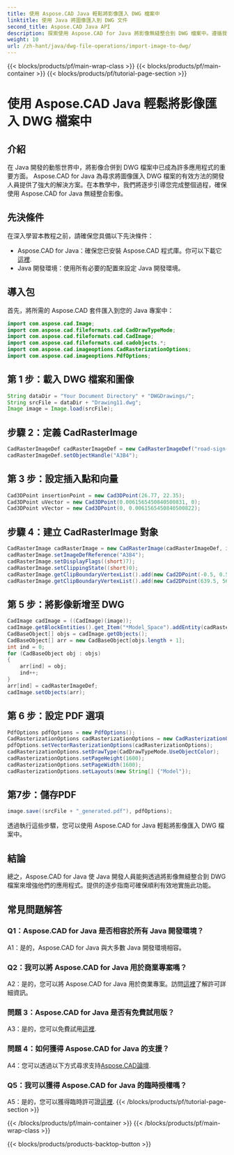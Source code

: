 ```yaml
---
title: 使用 Aspose.CAD Java 輕鬆將影像匯入 DWG 檔案中
linktitle: 使用 Java 將圖像匯入到 DWG 文件
second_title: Aspose.CAD Java API
description: 探索使用 Aspose.CAD for Java 將影像無縫整合到 DWG 檔案中。遵循我們的逐步指南以實現高效開發。
weight: 10
url: /zh-hant/java/dwg-file-operations/import-image-to-dwg/
---
```


{{< blocks/products/pf/main-wrap-class >}}
{{< blocks/products/pf/main-container >}}
{{< blocks/products/pf/tutorial-page-section >}}

# 使用 Aspose.CAD Java 輕鬆將影像匯入 DWG 檔案中

## 介紹

在 Java 開發的動態世界中，將影像合併到 DWG 檔案中已成為許多應用程式的重要方面。 Aspose.CAD for Java 為尋求將圖像匯入 DWG 檔案的有效方法的開發人員提供了強大的解決方案。在本教學中，我們將逐步引導您完成整個過程，確保使用 Aspose.CAD for Java 無縫整合影像。

## 先決條件

在深入學習本教程之前，請確保您具備以下先決條件：
- Aspose.CAD for Java：確保您已安裝 Aspose.CAD 程式庫。你可以下載它[這裡](https://releases.aspose.com/cad/java/).
- Java 開發環境：使用所有必要的配置來設定 Java 開發環境。

## 導入包

首先，將所需的 Aspose.CAD 套件匯入到您的 Java 專案中：

```java
import com.aspose.cad.Image;
import com.aspose.cad.fileformats.cad.CadDrawTypeMode;
import com.aspose.cad.fileformats.cad.CadImage;
import com.aspose.cad.fileformats.cad.cadobjects.*;
import com.aspose.cad.imageoptions.CadRasterizationOptions;
import com.aspose.cad.imageoptions.PdfOptions;
```

## 第 1 步：載入 DWG 檔案和圖像

```java
String dataDir = "Your Document Directory" + "DWGDrawings/";
String srcFile = dataDir + "Drawing11.dwg";
Image image = Image.load(srcFile);
```

## 步驟 2：定義 CadRasterImage

```java
CadRasterImageDef cadRasterImageDef = new CadRasterImageDef("road-sign-custom.png", 640, 562);
cadRasterImageDef.setObjectHandle("A3B4");
```

## 第 3 步：設定插入點和向量

```java
Cad3DPoint insertionPoint = new Cad3DPoint(26.77, 22.35);
Cad3DPoint uVector = new Cad3DPoint(0.0061565450840500831, 0);
Cad3DPoint vVector = new Cad3DPoint(0, 0.0061565450840500822);
```

## 步驟 4：建立 CadRasterImage 對象

```java
CadRasterImage cadRasterImage = new CadRasterImage(cadRasterImageDef, insertionPoint, uVector, vVector);
cadRasterImage.setImageDefReference("A3B4");
cadRasterImage.setDisplayFlags((short)7);
cadRasterImage.setClippingState((short)0);
cadRasterImage.getClipBoundaryVertexList().add(new Cad2DPoint(-0.5, 0.5));
cadRasterImage.getClipBoundaryVertexList().add(new Cad2DPoint(639.5, 561.5));
```

## 第 5 步：將影像新增至 DWG

```java
CadImage cadImage = ((CadImage)(image));
cadImage.getBlockEntities().get_Item("*Model_Space").addEntity(cadRasterImage);
CadBaseObject[] objs = cadImage.getObjects();
CadBaseObject[] arr = new CadBaseObject[objs.length + 1];
int ind = 0;
for (CadBaseObject obj : objs)
{
    arr[ind] = obj;
    ind++;
}
arr[ind] = cadRasterImageDef;
cadImage.setObjects(arr);
```

## 第 6 步：設定 PDF 選項

```java
PdfOptions pdfOptions = new PdfOptions();
CadRasterizationOptions cadRasterizationOptions = new CadRasterizationOptions();
pdfOptions.setVectorRasterizationOptions(cadRasterizationOptions);
cadRasterizationOptions.setDrawType(CadDrawTypeMode.UseObjectColor);
cadRasterizationOptions.setPageHeight(1600);
cadRasterizationOptions.setPageWidth(1600);
cadRasterizationOptions.setLayouts(new String[] {"Model"});
```

## 第7步：儲存PDF

```java
image.save((srcFile + "_generated.pdf"), pdfOptions);
```

透過執行這些步驟，您可以使用 Aspose.CAD for Java 輕鬆將影像匯入 DWG 檔案中。

## 結論

總之，Aspose.CAD for Java 使 Java 開發人員能夠透過將影像無縫整合到 DWG 檔案來增強他們的應用程式。提供的逐步指南可確保順利有效地實施此功能。

## 常見問題解答

### Q1：Aspose.CAD for Java 是否相容於所有 Java 開發環境？

A1：是的，Aspose.CAD for Java 與大多數 Java 開發環境相容。

### Q2：我可以將 Aspose.CAD for Java 用於商業專案嗎？

 A2：是的，您可以將 Aspose.CAD for Java 用於商業專案。訪問[這裡](https://purchase.aspose.com/buy)了解許可詳細資訊。

### 問題 3：Aspose.CAD for Java 是否有免費試用版？

A3：是的，您可以免費試用[這裡](https://releases.aspose.com/).

### 問題 4：如何獲得 Aspose.CAD for Java 的支援？

A4：您可以透過以下方式尋求支持[Aspose.CAD論壇](https://forum.aspose.com/c/cad/19).

### Q5：我可以獲得 Aspose.CAD for Java 的臨時授權嗎？

 A5：是的，您可以獲得臨時許可證[這裡](https://purchase.aspose.com/temporary-license/).
{{< /blocks/products/pf/tutorial-page-section >}}

{{< /blocks/products/pf/main-container >}}
{{< /blocks/products/pf/main-wrap-class >}}

{{< blocks/products/products-backtop-button >}}
